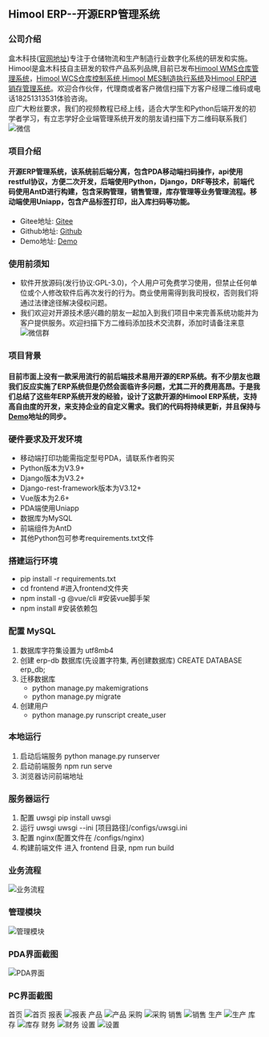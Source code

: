 ## Himool ERP--开源ERP管理系统

### 公司介绍
盒木科技([官网地址](https://www.himool.com/home))专注于仓储物流和生产制造行业数字化系统的研发和实施。Himool是盒木科技自主研发的软件产品系列品牌,目前已发布[Himool WMS仓库管理系统](https://wms.himool.com)，[Himool WCS仓库控制系统](https://wcs.himool.com),[Himool MES制造执行系统](https://mes.himool.com)及[Himool ERP进销存管理系统](https://erp.himool.com)。欢迎合作伙伴，代理商或者客户微信扫描下方客户经理二维码或电话18251313531体验咨询。<br />
应广大粉丝要求，我们的视频教程已经上线，适合大学生和Python后端开发的初学者学习，有立志学好企业端管理系统开发的朋友请扫描下方二维码联系我们<br />
![微信](https://gitee.com/himool/erp/raw/master/img/%E5%BE%AE%E4%BF%A1.png)

### 项目介绍
#### 开源ERP管理系统，该系统前后端分离，包含PDA移动端扫码操作，api使用restful协议，方便二次开发，后端使用Python，Django，DRF等技术，前端代码使用AntD进行构建，包含采购管理，销售管理，库存管理等业务管理流程。移动端使用Uniapp，包含产品标签打印，出入库扫码等功能。
* Gitee地址: [Gitee](https://gitee.com/himool/erp)
* Github地址: [Github](https://github.com/lianzhanshu/oms)
* Demo地址: [Demo](https://erp.himool.com)

### 使用前须知
* 软件开放源码(发行协议:GPL-3.0)，个人用户可免费学习使用，但禁止任何单位或个人修改软件后再次发行的行为。商业使用需得到我司授权，否则我们将通过法律途径解决侵权问题。
* 我们欢迎对开源技术感兴趣的朋友一起加入到我们项目中来完善系统功能并为客户提供服务。欢迎扫描下方二维码添加技术交流群，添加时请备注来意
   ![微信群](https://gitee.com/himool/erp/raw/master/img/%E5%BE%AE%E4%BF%A1%E7%BE%A4.png)

### 项目背景
#### 目前市面上没有一款采用流行的前后端技术易用开源的ERP系统。有不少朋友也跟我们反应实施了ERP系统但是仍然会面临许多问题，尤其二开的费用高昂。于是我们总结了这些年ERP系统开发的经验，设计了这款开源的Himool ERP系统，支持高自由度的开发，来支持企业的自定义需求。我们的代码将持续更新，并且保持与[Demo](https://erp.himool.com)地址的同步。

### 硬件要求及开发环境
* 移动端打印功能需指定型号PDA，请联系作者购买
* Python版本为V3.9+
* Django版本为V3.2+
* Django-rest-framework版本为V3.12+
* Vue版本为2.6+
* PDA端使用Uniapp
* 数据库为MySQL
* 前端组件为AntD
* 其他Python包可参考requirements.txt文件

### 搭建运行环境

* pip install -r requirements.txt
* cd frontend  #进入frontend文件夹
* npm install -g @vue/cli  #安装vue脚手架
* npm install  #安装依赖包

### 配置 MySQL

1. 数据库字符集设置为 utf8mb4
2. 创建 erp-db 数据库(先设置字符集, 再创建数据库)
    CREATE DATABASE erp_db;
3. 迁移数据库
    * python manage.py makemigrations
    * python manage.py migrate
4. 创建用户
    * python manage.py runscript create_user

### 本地运行

1. 启动后端服务
    python manage.py runserver
2. 启动前端服务
    npm run serve
3. 浏览器访问前端地址

### 服务器运行

1. 配置 uwsgi
    pip install uwsgi
2. 运行 uwsgi
    uwsgi --ini [项目路径]/configs/uwsgi.ini
3. 配置 nginx(配置文件在 /configs/nginx)
4. 构建前端文件
    进入 frontend 目录, npm run build

### 业务流程
![业务流程](https://gitee.com/himool/erp/raw/master/img/ERP%20Workflow.png)

### 管理模块
![管理模块](https://gitee.com/himool/erp/raw/master/img/ERP%E6%A8%A1%E5%9D%97.png)

### PDA界面截图
![PDA界面](https://gitee.com/himool/erp/raw/master/img/PDA%E7%95%8C%E9%9D%A2.png)

### PC界面截图
首页
![首页](https://gitee.com/himool/erp/raw/master/img/%E9%A6%96%E9%A1%B5.png)
报表
![报表](https://gitee.com/himool/erp/raw/master/img/%E6%8A%A5%E8%A1%A8.png)
产品
![产品](https://gitee.com/himool/erp/raw/master/img/%E4%BA%A7%E5%93%81.png)
采购
![采购](https://gitee.com/himool/erp/raw/master/img/%E9%87%87%E8%B4%AD.png)
销售
![销售](https://gitee.com/himool/erp/raw/master/img/%E9%94%80%E5%94%AE.png)
生产
![生产](https://gitee.com/himool/erp/raw/master/img/%E7%94%9F%E4%BA%A7.png)
库存
![库存](https://gitee.com/himool/erp/raw/master/img/%E5%BA%93%E5%AD%98.png)
财务
![财务](https://gitee.com/himool/erp/raw/master/img/%E8%B4%A2%E5%8A%A1.png)
设置
![设置](https://gitee.com/himool/erp/raw/master/img/%E8%AE%BE%E7%BD%AE.png)